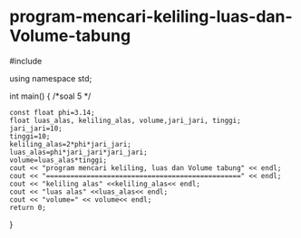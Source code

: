 # program-mencari-keliling-luas-dan-Volume-tabung

#include <iostream>

using namespace std;

int main()
{
    /*soal 5 */
  
    const float phi=3.14;
    float luas_alas, keliling_alas, volume,jari_jari, tinggi;
    jari_jari=10;
    tinggi=10;
    keliling_alas=2*phi*jari_jari;
    luas_alas=phi*jari_jari*jari_jari;
    volume=luas_alas*tinggi;
    cout << "program mencari keliling, luas dan Volume tabung" << endl;
    cout << "================================================" << endl;
    cout << "keliling alas" <<keliling_alas<< endl;
    cout << "luas alas" <<luas_alas<< endl;
    cout << "volume=" << volume<< endl;
    return 0;
}
